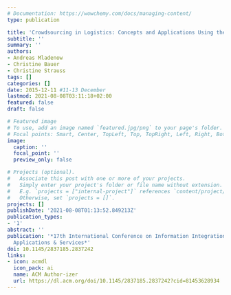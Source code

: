 ```yaml
---
# Documentation: https://wowchemy.com/docs/managing-content/
type: publication

title: 'Crowdsourcing in Logistics: Concepts and Applications Using the Social Crowd'
subtitle: ''
summary: ''
authors:
- Andreas Mladenow
- Christine Bauer
- Christine Strauss
tags: []
categories: []
date: 2015-12-11 #11-13 December
lastmod: 2021-08-08T03:11:18+02:00
featured: false
draft: false

# Featured image
# To use, add an image named `featured.jpg/png` to your page's folder.
# Focal points: Smart, Center, TopLeft, Top, TopRight, Left, Right, BottomLeft, Bottom, BottomRight.
image:
  caption: ''
  focal_point: ''
  preview_only: false

# Projects (optional).
#   Associate this post with one or more of your projects.
#   Simply enter your project's folder or file name without extension.
#   E.g. `projects = ["internal-project"]` references `content/project/deep-learning/index.md`.
#   Otherwise, set `projects = []`.
projects: []
publishDate: '2021-08-08T01:13:52.849213Z'
publication_types:
- '1'
abstract: ''
publication: '*17th International Conference on Information Integration and Web-based
  Applications & Services*'
doi: 10.1145/2837185.2837242
links: 
- icon: acmdl
  icon_pack: ai
  name: ACM Author-izer
  url: https://dl.acm.org/doi/10.1145/2837185.2837242?cid=81453628934
---
```

